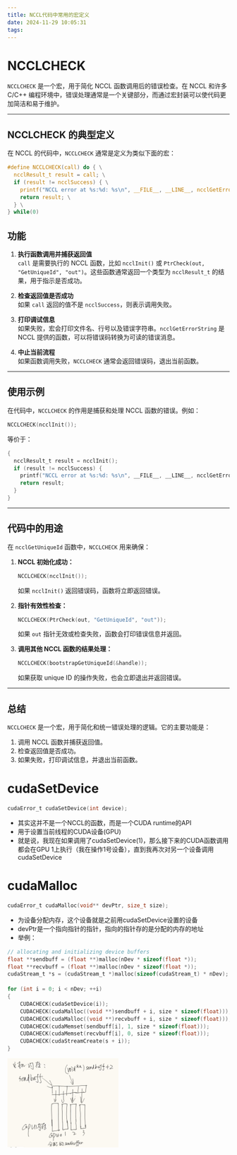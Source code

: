 ```yaml
---
title: NCCL代码中常用的宏定义
date: 2024-11-29 10:05:31
tags:
---
```


# NCCLCHECK
`NCCLCHECK` 是一个宏，用于简化 NCCL 函数调用后的错误检查。在 NCCL 和许多 C/C++ 编程环境中，错误处理通常是一个关键部分，而通过宏封装可以使代码更加简洁和易于维护。

---

## **NCCLCHECK 的典型定义**
在 NCCL 的代码中，`NCCLCHECK` 通常是定义为类似下面的宏：

```c
#define NCCLCHECK(call) do { \
  ncclResult_t result = call; \
  if (result != ncclSuccess) { \
    printf("NCCL error at %s:%d: %s\n", __FILE__, __LINE__, ncclGetErrorString(result)); \
    return result; \
  } \
} while(0)
```

## **功能**
1. **执行函数调用并捕获返回值**  
   `call` 是需要执行的 NCCL 函数，比如 `ncclInit()` 或 `PtrCheck(out, "GetUniqueId", "out")`。这些函数通常返回一个类型为 `ncclResult_t` 的结果，用于指示是否成功。

2. **检查返回值是否成功**  
   如果 `call` 返回的值不是 `ncclSuccess`，则表示调用失败。

3. **打印调试信息**  
   如果失败，宏会打印文件名、行号以及错误字符串。`ncclGetErrorString` 是 NCCL 提供的函数，可以将错误码转换为可读的错误消息。

4. **中止当前流程**  
   如果函数调用失败，`NCCLCHECK` 通常会返回错误码，退出当前函数。

---

## **使用示例**
在代码中，`NCCLCHECK` 的作用是捕获和处理 NCCL 函数的错误。例如：
```c
NCCLCHECK(ncclInit());
```

等价于：
```c
{
  ncclResult_t result = ncclInit();
  if (result != ncclSuccess) {
    printf("NCCL error at %s:%d: %s\n", __FILE__, __LINE__, ncclGetErrorString(result));
    return result;
  }
}
```

---

## **代码中的用途**
在 `ncclGetUniqueId` 函数中，`NCCLCHECK` 用来确保：
1. **NCCL 初始化成功：**
   ```c
   NCCLCHECK(ncclInit());
   ```
   如果 `ncclInit()` 返回错误码，函数将立即返回错误。

2. **指针有效性检查：**
   ```c
   NCCLCHECK(PtrCheck(out, "GetUniqueId", "out"));
   ```
   如果 `out` 指针无效或检查失败，函数会打印错误信息并返回。

3. **调用其他 NCCL 函数的结果处理：**
   ```c
   NCCLCHECK(bootstrapGetUniqueId(&handle));
   ```
   如果获取 unique ID 的操作失败，也会立即退出并返回错误。

---

## **总结**
`NCCLCHECK` 是一个宏，用于简化和统一错误处理的逻辑。它的主要功能是：
1. 调用 NCCL 函数并捕获返回值。
2. 检查返回值是否成功。
3. 如果失败，打印调试信息，并退出当前函数。

# cudaSetDevice
```c
cudaError_t cudaSetDevice(int device);
```
* 其实这并不是一个NCCL的函数，而是一个CUDA runtime的API
* 用于设置当前线程的CUDA设备(GPU)
* 就是说，我现在如果调用了cudaSetDevice(1)，那么接下来的CUDA函数调用都会在GPU 1上执行（我在操作1号设备），直到我再次对另一个设备调用cudaSetDevice

# cudaMalloc
```c
cudaError_t cudaMalloc(void** devPtr, size_t size);
```
* 为设备分配内存，这个设备就是之前用cudaSetDevice设置的设备
* devPtr是一个指向指针的指针，指向的指针存的是分配的内存的地址
* 举例：
```c
// allocating and initializing device buffers
float **sendbuff = (float **)malloc(nDev * sizeof(float *));
float **recvbuff = (float **)malloc(nDev * sizeof(float *));
cudaStream_t *s = (cudaStream_t *)malloc(sizeof(cudaStream_t) * nDev);

for (int i = 0; i < nDev; ++i)
{
    CUDACHECK(cudaSetDevice(i));
    CUDACHECK(cudaMalloc((void **)sendbuff + i, size * sizeof(float)));
    CUDACHECK(cudaMalloc((void **)recvbuff + i, size * sizeof(float)));
    CUDACHECK(cudaMemset(sendbuff[i], 1, size * sizeof(float)));
    CUDACHECK(cudaMemset(recvbuff[i], 0, size * sizeof(float)));
    CUDACHECK(cudaStreamCreate(s + i));
}
```

<img src="./NCCL代码中常用的函数和宏定义/3a3ee784d1c88e46f7bd139614358f46.jpg" width="50%">
